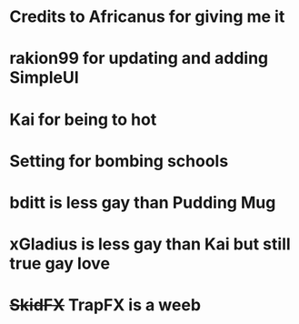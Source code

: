 # Credits to Africanus for giving me it
# rakion99 for updating and adding SimpleUI
# Kai for being to hot
# Setting for bombing schools
# <Aspect> bditt is less gay than Pudding Mug
# xGladius is less gay than Kai but still true gay love
# ~~SkidFX~~ TrapFX is a weeb